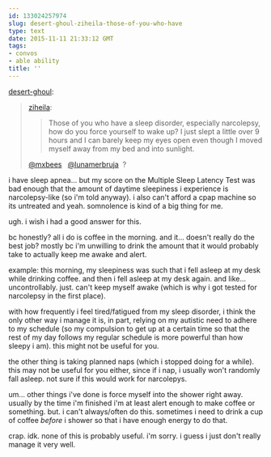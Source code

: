 ```yaml
---
id: 133024257974
slug: desert-ghoul-ziheila-those-of-you-who-have
type: text
date: 2015-11-11 21:33:12 GMT
tags:
- convos
- able ability
title: ''
---
```

<p><a class="tumblr_blog" href="http://desert-ghoul.tumblr.com/post/133013525661">desert-ghoul</a>:</p>
<blockquote>
<p><a class="tumblr_blog" href="http://ziheila.tumblr.com/post/132798034466">ziheila</a>:</p>
<blockquote>
<p>Those of you who have a sleep disorder, especially narcolepsy, how do you force yourself to wake up? I just slept a little over 9 hours and I can barely keep my eyes open even though I moved myself away from my bed and into sunlight.</p>
</blockquote>
<p><a class="tumblelog" href="http://tmblr.co/mQ1cxfcq2fduTOMS6HL6Uvw">@mxbees</a>   <a class="tumblelog" href="http://tmblr.co/mzJ4hv6DdKGWDCR1O_Syc1g">@lunamerbruja</a>  ?</p>
</blockquote>

i have sleep apnea... but my score on the Multiple Sleep Latency Test was bad enough that the amount of daytime sleepiness i experience is narcolepsy-like (so i'm told anyway). i also can't afford a cpap machine so its untreated and yeah. somnolence is kind of a big thing for me.

ugh. i wish i had a good answer for this.

bc honestly? all i do is coffee in the morning. and it... doesn't really do the best job? mostly bc i'm unwilling to drink the amount that it would probably take to actually keep me awake and alert.

example: this morning, my sleepiness was such that i fell asleep at my desk while drinking coffee. and then i fell asleep at my desk again. and like... uncontrollably. just. can't keep myself awake (which is why i got tested for narcolepsy in the first place). 

with how frequently i feel tired/fatigued from my sleep disorder, i think the only other way i manage it is, in part, relying on my autistic need to adhere to my schedule (so my compulsion to get up at a certain time so that the rest of my day follows my regular schedule is more powerful than how sleepy i am). this might not be useful for you. 

the other thing is taking planned naps (which i stopped doing for a while). this may not be useful for you either, since if i nap, i usually won't randomly fall asleep. not sure if this would work for narcolepys.

um... other things i've done is force myself into the shower right away. usually by the time i'm finished i'm at least alert enough to make coffee or something. but. i can't always/often do this. sometimes i need to drink a cup of coffee *before* i shower so that i have enough energy to do that. 

crap. idk. none of this is probably useful. i'm sorry. i guess i just don't really manage it very well. 